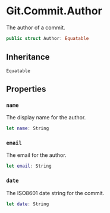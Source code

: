 # Git.Commit.Author

The author of a commit.

``` swift
public struct Author:​ Equatable
```

## Inheritance

`Equatable`

## Properties

### `name`

The display name for the author.

``` swift
let name:​ String
```

### `email`

The email for the author.

``` swift
let email:​ String
```

### `date`

The ISO8601 date string for the commit.

``` swift
let date:​ String
```
